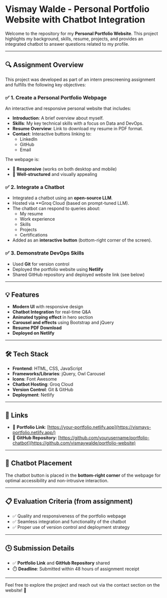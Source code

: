 # Vismay Walde - Personal Portfolio Website with Chatbot Integration

Welcome to the repository for my **Personal Portfolio Website**. This project highlights my background, skills, resume, projects, and provides an integrated chatbot to answer questions related to my profile.

---

## 🔍 Assignment Overview

This project was developed as part of an intern prescreening assignment and fulfills the following key objectives:

### ✅ 1. Create a Personal Portfolio Webpage
An interactive and responsive personal website that includes:

- **Introduction**: A brief overview about myself.
- **Skills**: My key technical skills with a focus on Data and DevOps.
- **Resume Overview**: Link to download my resume in PDF format.
- **Contact**: Interactive buttons linking to:
  - LinkedIn  
  - GitHub  
  - Email  

The webpage is:
- 📱 **Responsive** (works on both desktop and mobile)
- 🎨 **Well-structured** and visually appealing

### ✅ 2. Integrate a Chatbot
- Integrated a chatbot using an **open-source LLM**.
- Hosted via **Groq Cloud (based on prompt-tuned LLM).
- The chatbot can respond to queries about:
  - My resume  
  - Work experience  
  - Skills  
  - Projects  
  - Certifications
- Added as an **interactive button** (bottom-right corner of the screen).

### ✅ 3. Demonstrate DevOps Skills
- Used **Git** for version control
- Deployed the portfolio website using **Netlify**
- Shared GitHub repository and deployed website link (see below)

---

## 💡 Features

- **Modern UI** with responsive design
- **Chatbot Integration** for real-time Q&A
- **Animated typing effect** in hero section
- **Carousel and effects** using Bootstrap and jQuery
- **Resume PDF Download**
- **Deployed on Netlify**

---

## 🛠️ Tech Stack

- **Frontend**: HTML, CSS, JavaScript
- **Frameworks/Libraries**: jQuery, Owl Carousel
- **Icons**: Font Awesome
- **Chatbot Hosting**: Groq Cloud
- **Version Control**: Git & GitHub
- **Deployment**: Netlify

---

## 📎 Links

- 🔗 **Portfolio Link**: [https://your-portfolio.netlify.app](https://vismays-portfolio.netlify.app/)  
- 🔗 **GitHub Repository**: [https://github.com/yourusername/portfolio-chatbot](https://github.com/vismaywalde/portfolio-website)  

---

## 📌 Chatbot Placement

The chatbot button is placed in the **bottom-right corner** of the webpage for optimal accessibility and non-intrusive interaction.

---

## 📋 Evaluation Criteria (from assignment)

- ✅ Quality and responsiveness of the portfolio webpage  
- ✅ Seamless integration and functionality of the chatbot  
- ✅ Proper use of version control and deployment strategy  

---

## 🕒 Submission Details

- ✅ **Portfolio Link** and **GitHub Repository** shared
- ⏱️ **Deadline**: Submitted within 48 hours of assignment receipt

---

Feel free to explore the project and reach out via the contact section on the website! 🙂
